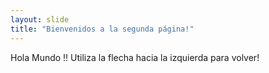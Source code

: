 ```yaml
---
layout: slide
title: "Bienvenidos a la segunda página!"
---
```

Hola Mundo !!
Utiliza la flecha hacia la izquierda para volver!
